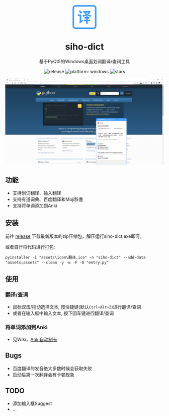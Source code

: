 <p align="center">
  <img width="15%" align="center" src="assets/icon/翻译.svg" alt="logo">
</p>
  <h1 align="center">
  siho-dict
</h1>
<p align="center">
  基于PyQt5的Windows桌面划词翻译/查词工具
</p>
<p align="center">
    <a style="text-decoration:none" href="https://github.com/shi-hou/siho-dict/releases">
        <img src="https://img.shields.io/github/v/release/shi-hou/siho-dict?color=%23409EFF" alt="release">
    </a>
    <a style="text-decoration:none">
        <img src="https://img.shields.io/badge/platform-windows-lightgrey" alt="platform: windows">
    </a>
    <a style="text-decoration:none">
        <img src="https://img.shields.io/github/stars/shi-hou/siho-dict?style=social" alt="stars">
    </a>
</p>

![img.png](img.png)

## 功能

- 支持划词翻译、输入翻译
- 支持有道词典、百度翻译和Moji辞書
- 支持将单词添加到Anki

## 安装

前往 [release](https://github.com/shi-hou/siho-dict/releases) 下载最新版本的zip压缩包，解压运行siho-dict.exe即可。

或者自行将代码进行打包:

```
pyinstaller -i "assets\icon\翻译.ico" -n "siho-dict" --add-data "assets;assets" --clean -y -w -F -D "entry.py"
```

## 使用

### 翻译/查词

- 鼠标双击/拖动选择文本, 按快捷键(默认`Ctrl+Alt+Z`)进行翻译/查词
- 或者在输入框中输入文本, 按下回车键进行翻译/查词

### 将单词添加到Anki

- 见Wiki，[Anki自动制卡](https://github.com/shi-hou/siho-dict/wiki/Anki%E8%87%AA%E5%8A%A8%E5%88%B6%E5%8D%A1)

## Bugs

- 百度翻译的发音绝大多数时候会获取失败
- 启动后第一次翻译会有卡顿现象

## TODO

- 添加输入框Suggest
- ...

